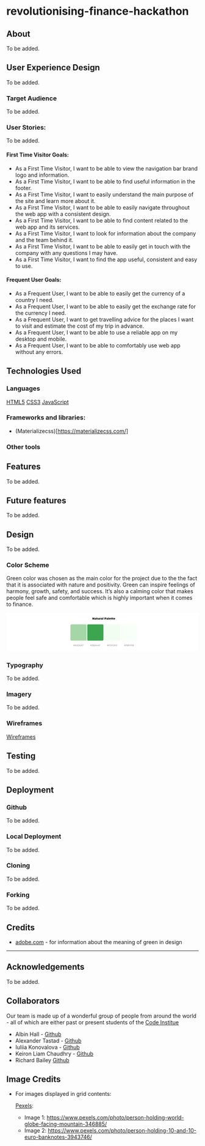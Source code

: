 # revolutionising-finance-hackathon


## About 

To be added.


## User Experience Design

To be added.


### Target Audience

To be added.


### User Stories:

To be added. 


#### First Time Visitor Goals:

* As a First Time Visitor, I want to be able to view the navigation bar brand logo and information.
* As a First Time Visitor, I want to be able to find useful information in the footer.
* As a First Time Visitor, I want to easily understand the main purpose of the site and learn more about it.
* As a First Time Visitor, I want to be able to easily navigate throughout the web app with a consistent design.
* As a First Time Visitor, I want to be able to find content related to the web app and its services.
* As a First Time Visitor, I want to look for information about the company and the team behind it.
* As a First Time Visitor, I want to be able to easily get in touch with the company with any questions I may have.
* As a First Time Visitor, I want to find the app useful, consistent and easy to use.


#### Frequent User Goals:

* As a Frequent User, I want to be able to easily get the currency of a country I need.
* As a Frequent User, I want to be able to easily get the exchange rate for the currency I need.
* As a Frequent User, I want to get travelling advice for the places I want to visit and estimate the cost of my trip in advance.
* As a Frequent User, I want to be able to use a reliable app on my desktop and mobile.
* As a Frequent User, I want to be able to comfortably use web app without any errors.


## Technologies Used

### Languages

[HTML5](https://www.w3schools.com/html/)
[CSS3](https://www.w3schools.com/css/)
[JavaScript](https://www.javascript.com/)


### Frameworks and libraries:

* (Materializecss)[https://materializecss.com/]


### Other tools



## Features

To be added.


## Future features

To be added.


## Design

To be added.


### Color Scheme

Green color was chosen as the main color for the project due to the the fact that it is associated with nature and positivity. Green can inspire feelings of harmony, growth, safety, and success. It’s also a calming color that makes people feel safe and comfortable which is highly important when it comes to finance.

![Color palette](documentation/design/color_palette.png)

### Typography

To be added.


### Imagery

To be added.


### Wireframes

[Wireframes](documentation/wireframes/hackathon_jan_20223.pdf)


## Testing

To be added.


## Deployment

### Github

To be added.

### Local Deployment

To be added.

### Cloning

To be added.

### Forking

To be added.


## Credits

- [adobe.com](https://www.adobe.com/creativecloud/design/hub/guides/meaning-of-green-in-design#:~:text=Associated%20with%20nature%20and%20positivity,as%20your%20design's%20primary%20color.) - for information about the meaning of green in design

---

## Acknowledgements

To be added.


## Collaborators

Our team is made up of a wonderful group of people from around the world - all of which are either past or present students of the [Code Institue](https://codeinstitute.net/global/)

- Albin Hall - [Github](https://github.com/AlbinHall)
- Alexander Tastad - [Github](https://github.com/AVTpepper)
- Iuliia Konovalova - [Github](https://github.com/IuliiaKonovalova)
- Keiron Liam Chaudhry - [Github](https://github.com/keironchaudhry)
- Richard Bailey [Github](https://github.com/Rsrbai)


## Image Credits

* For images displayed in grid contents:

    [Pexels](https://www.pexels.com/):
    - Image 1: https://www.pexels.com/photo/person-holding-world-globe-facing-mountain-346885/
    - Image 2: https://www.pexels.com/photo/person-holding-10-and-10-euro-banknotes-3943746/

